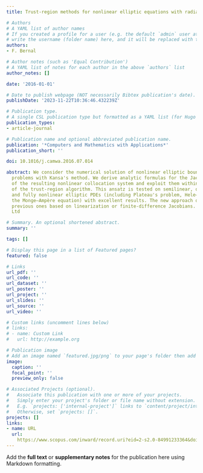 ```yaml
---
title: Trust-region methods for nonlinear elliptic equations with radial basis functions

# Authors
# A YAML list of author names
# If you created a profile for a user (e.g. the default `admin` user at `content/authors/admin/`), 
# write the username (folder name) here, and it will be replaced with their full name and linked to their profile.
authors:
- F. Bernal

# Author notes (such as 'Equal Contribution')
# A YAML list of notes for each author in the above `authors` list
author_notes: []

date: '2016-01-01'

# Date to publish webpage (NOT necessarily Bibtex publication's date).
publishDate: '2023-11-22T10:36:46.432239Z'

# Publication type.
# A single CSL publication type but formatted as a YAML list (for Hugo requirements).
publication_types:
- article-journal

# Publication name and optional abbreviated publication name.
publication: '*Computers and Mathematics with Applications*'
publication_short: ''

doi: 10.1016/j.camwa.2016.07.014

abstract: We consider the numerical solution of nonlinear elliptic boundary value
  problems with Kansa's method. We derive analytic formulas for the Jacobian and Hessian
  of the resulting nonlinear collocation system and exploit them within the framework
  of the trust-region algorithm. This ansatz is tested on semilinear, quasilinear
  and fully nonlinear elliptic PDEs (including Plateau's problem, Hele–Shaw flow and
  the Monge–Ampère equation) with excellent results. The new approach distinctly outperforms
  previous ones based on linearization or finite-difference Jacobians. © 2016 Elsevier
  Ltd

# Summary. An optional shortened abstract.
summary: ''

tags: []

# Display this page in a list of Featured pages?
featured: false

# Links
url_pdf: ''
url_code: ''
url_dataset: ''
url_poster: ''
url_project: ''
url_slides: ''
url_source: ''
url_video: ''

# Custom links (uncomment lines below)
# links:
# - name: Custom Link
#   url: http://example.org

# Publication image
# Add an image named `featured.jpg/png` to your page's folder then add a caption below.
image:
  caption: ''
  focal_point: ''
  preview_only: false

# Associated Projects (optional).
#   Associate this publication with one or more of your projects.
#   Simply enter your project's folder or file name without extension.
#   E.g. `projects: ['internal-project']` links to `content/project/internal-project/index.md`.
#   Otherwise, set `projects: []`.
projects: []
links:
- name: URL
  url: 
    https://www.scopus.com/inward/record.uri?eid=2-s2.0-84991233364&doi=10.1016%2fj.camwa.2016.07.014&partnerID=40&md5=387736ffd506b756a4829f489197f1dc
---
```


Add the **full text** or **supplementary notes** for the publication here using Markdown formatting.
